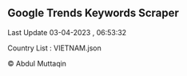 

## Google Trends Keywords Scraper 
 
Last Update 03-04-2023 , 06:53:32

Country List :
VIETNAM.json



© Abdul Muttaqin 

